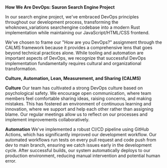 **How We Are DevOps: Sauron Search Engine Project**

In our search engine project, we've embraced DevOps principles throughout our development process, transforming the whoknows_variations searchengine codebase into a modern Rust implementation while maintaining our JavaScript/HTML/CSS frontend.

We've chosen to frame our "How are you DevOps?" assignment through the CALMS framework because it provides a comprehensive lens that goes beyond technical practices alone. While tooling and automation are important aspects of DevOps, we recognize that successful DevOps implementation fundamentally requires cultural and organizational transformation.

**Culture, Automation, Lean, Measurement, and Sharing (CALMS)**

**Culture**
Our team has cultivated a strong DevOps culture based on psychological safety. We encourage open communication, where team members feel comfortable sharing ideas, raising concerns, and making mistakes. This has fostered an environment of continuous learning and innovation, where we support and help each other rather than assigning blame. Our regular meetings allow us to reflect on our processes and implement improvements collaboratively.

**Automation**
We've implemented a robust CI/CD pipeline using GitHub Actions, which has significantly improved our development workflow. Our automated workflows run tests on every pull request and code push from dev to main branch, ensuring we catch issues early in the development cycle. After successful builds, our system automatically deploys to our production environment, reducing manual intervention and potential human error.

